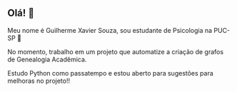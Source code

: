 ## Olá! 👋

Meu nome é Guilherme Xavier Souza, sou estudante de Psicologia na PUC-SP 💭

No momento, trabalho em um projeto que automatize a criação de grafos de Genealogia Acadêmica.

Estudo Python como passatempo e estou aberto para sugestões para melhoras no projeto!!
<!--
**guixavs/guixavs** is a ✨ _special_ ✨ repository because its `README.md` (this file) appears on your GitHub profile.

Here are some ideas to get you started:

- 🔭 I’m currently working on ...
- 🌱 I’m currently learning ...
- 👯 I’m looking to collaborate on ...
- 🤔 I’m looking for help with ...
- 💬 Ask me about ...
- 📫 How to reach me: ...
- 😄 Pronouns: ...
- ⚡ Fun fact: ...
-->
